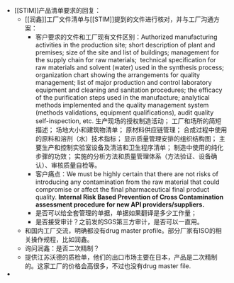 - [[STIM]]产品清单要求的回复：
	- [[润鑫]]工厂文件清单与[[STIM]]提到的文件进行核对，并与工厂沟通方案：
		- 客户要求的文件和工厂现有文件区别：Authorized manufacturing activities in the production site; short description of plant and premises; size of the site and list of buildings; management for the supply chain for raw materials;  technical specification for raw materials and solvent (water) used in the synthesis process; organization chart showing the arrangements for quality management; list of major production and control laboratory equipment and cleaning and sanitation procedures; the efficacy of the purification steps used in the manufacture; analytical methods implemented and the quality management system (methods validations, equipment qualifications), audit quality self-inspection, etc. 生产现场的授权制造活动； 工厂和场所的简短描述； 场地大小和建筑物清单； 原材料供应链管理； 合成过程中使用的原料和溶剂（水）技术指标； 显示质量管理安排的组织结构图； 主要生产和控制实验室设备及清洁和卫生程序清单； 制造中使用的纯化步骤的功效； 实施的分析方法和质量管理体系（方法验证、设备确认）、审核质量自检等。
		- 客户痛点：We must be highly certain that there are not risks of introducing any contamination from the raw material that could compromise or affect the final pharmaceutical final product quality. **Internal Risk Based Prevention of Cross Contamination assessment procedure for new API providers/suppliers.**
		- 是否可以给全套管理的单据，单据如果翻译是多少工作量；
		- 是否接受审计？之前发的SGS第三方审计，是否可以一直用。
	- 和国内工厂交流，明确都没有drug master profile。部分厂家有ISO的相关操作规程，比如润鑫。
	- 询问润鑫：是否二次精制？
	- 提供江苏沃德的质检单，他们的出口市场主要在日本，产品是二次精制的。这家工厂的价格会高很多，不过也没有drug master file.
-